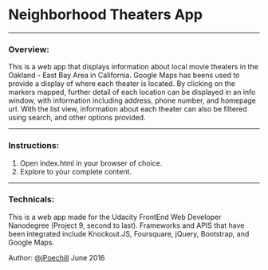 # Neighborhood Theaters App

***

### Overview:
This is a web app that displays information about local movie theaters in the Oakland - East Bay Area in California. Google Maps has beens used to provide a display of where each theater is located. By clicking on the markers mapped, further detail of each location can be displayed in an info window, with information including address, phone number, and homepage url. With the list view, information about each theater can also be filtered using search, and other options provided.

***

### Instructions:
1. Open index.html in your browser of choice.
2. Explore to your complete content.

***

### Technicals:
This is a web app made for the Udacity FrontEnd Web Developer Nanodegree (Project 9, second to last). Frameworks and APIS that have been integrated include Knockout.JS, Foursquare, jQuery, Bootstrap, and Google Maps.

Author: @[jPoechill](http://jpoechill.github.io/)
June 2016